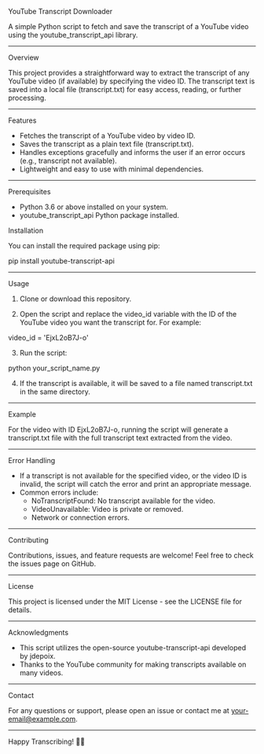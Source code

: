 YouTube Transcript Downloader

A simple Python script to fetch and save the transcript of a YouTube video using the youtube_transcript_api library.

---

Overview

This project provides a straightforward way to extract the transcript of any YouTube video (if available) by specifying the video ID. The transcript text is saved into a local file (transcript.txt) for easy access, reading, or further processing.

---

Features

- Fetches the transcript of a YouTube video by video ID.
- Saves the transcript as a plain text file (transcript.txt).
- Handles exceptions gracefully and informs the user if an error occurs (e.g., transcript not available).
- Lightweight and easy to use with minimal dependencies.

---

Prerequisites

- Python 3.6 or above installed on your system.
- youtube_transcript_api Python package installed.

Installation

You can install the required package using pip:

pip install youtube-transcript-api

---

Usage

1. Clone or download this repository.

2. Open the script and replace the video_id variable with the ID of the YouTube video you want the transcript for. For example:

video_id = 'EjxL2oB7J-o'

3. Run the script:

python your_script_name.py

4. If the transcript is available, it will be saved to a file named transcript.txt in the same directory.

---

Example

For the video with ID EjxL2oB7J-o, running the script will generate a transcript.txt file with the full transcript text extracted from the video.

---

Error Handling

- If a transcript is not available for the specified video, or the video ID is invalid, the script will catch the error and print an appropriate message.
- Common errors include:
  - NoTranscriptFound: No transcript available for the video.
  - VideoUnavailable: Video is private or removed.
  - Network or connection errors.

---

Contributing

Contributions, issues, and feature requests are welcome! Feel free to check the issues page on GitHub.

---

License

This project is licensed under the MIT License - see the LICENSE file for details.

---

Acknowledgments

- This script utilizes the open-source youtube-transcript-api developed by jdepoix.
- Thanks to the YouTube community for making transcripts available on many videos.

---

Contact

For any questions or support, please open an issue or contact me at your-email@example.com.

---

Happy Transcribing! 🎥📝
